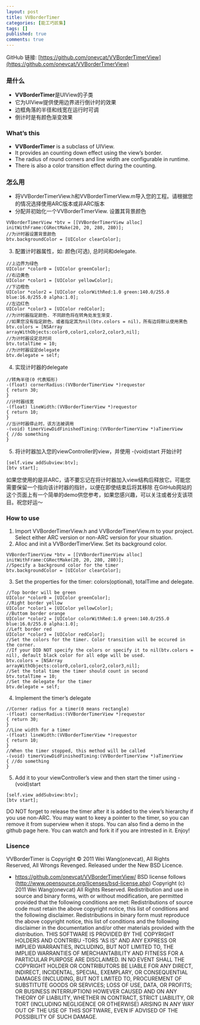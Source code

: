 ```yaml
---
layout: post
title: VVBorderTimer
categories: [能工巧匠集]
tags: []
published: true
comments: true
---
```

GitHub 链接: [https://github.com/onevcat/VVBorderTimerView](https://github.com/onevcat/VVBorderTimerView)

### 是什么

* **VVBorderTimer**是UIView的子类
* 它为UIView提供使用边界进行倒计时的效果
* 边框角落的半径和线宽在运行时可调
* 倒计时是有颜色渐变效果

### What’s this

* **VVBorderTimer** is a subclass of UIView.
* It provides an counting down effect using the view’s border.
* The radius of round corners and line width are configurable in runtime.
* There is also a color transition effect during the counting.

### 怎么用

* 将VVBorderTimerView.h和VVBorderTimerView.m导入您的工程。请根据您的情况选择使用ARC版本或非ARC版本
* 分配并初始化一个VVBorderTimerView. 设置其背景颜色
``` 
VVBorderTimerView *btv = [[VVBorderTimerView alloc] initWithFrame:CGRectMake(20, 20, 280, 280)];
//为计时器设置背景颜色
btv.backgroundColor = [UIColor clearColor];
``` 
3. 配置计时器属性，如: 颜色(可选), 总时间和delegate.
``` 
//上边界为绿色
UIColor *color0 = [UIColor greenColor];
//右边黄色
UIColor *color1 = [UIColor yellowColor];
//下边橙色
UIColor *color2 = [UIColor colorWithRed:1.0 green:140.0/255.0 blue:16.0/255.0 alpha:1.0];
//左边红色
UIColor *color3 = [UIColor redColor];
//为计时器指定颜色. 不同颜色将在转角处发生渐变.
//如果您没有指定颜色，或者指定其为nil(btv.colors = nil)，所有边将默认使用黑色
btv.colors = [NSArray arrayWithObjects:color0,color1,color2,color3,nil];
//为计时器设定总时间
btv.totalTime = 10;
//为计时器设定delegate
btv.delegate = self;
``` 
4. 实现计时器的delegate
``` 
//转角半径(0 代表矩形)
-(float) cornerRadius:(VVBorderTimerView *)requestor
{ return 30;
}
//计时器线宽
-(float) lineWidth:(VVBorderTimerView *)requestor
{ return 10;
}
//当计时器停止时，该方法被调用
-(void) timerViewDidFinishedTiming:(VVBorderTimerView *)aTimerView
{ //do something
}
``` 
5. 将计时器加入您的viewController的view，并使用 -(void)start 开始计时
``` 
[self.view addSubview:btv];
[btv start];
``` 

如果您使用的是非ARC，请不要忘记在将计时器加入view结构后释放它。可能您需要保留一个指向该计时器的指针，以便在即使结束后将其移除
在GitHub网站的这个页面上有一个简单的demo供您参考，如果您感兴趣，可以关注或者分支该项目。祝您好运～

### How to use

1. Import VVBorderTimerView.h and VVBorderTimerView.m to your project. Select either ARC version or non-ARC version for your situation.
2. Alloc and init a VVBorderTimerView. Set its background color.
``` 
VVBorderTimerView *btv = [[VVBorderTimerView alloc] initWithFrame:CGRectMake(20, 20, 280, 280)];
//Specify a background color for the timer
btv.backgroundColor = [UIColor clearColor];
``` 
3. Set the properties for the timer: colors(optional), totalTime and delegate.
``` 
//Top border will be green
UIColor *color0 = [UIColor greenColor];
//Right border yellow
UIColor *color1 = [UIColor yellowColor];
//Buttom border orange
UIColor *color2 = [UIColor colorWithRed:1.0 green:140.0/255.0 blue:16.0/255.0 alpha:1.0];
//Left border red
UIColor *color3 = [UIColor redColor];
//Set the colors for the timer. Color transition will be occured in the corner.
//If your DID NOT specify the colors or specify it to nil(btv.colors = nil), default black color for all edge will be used.
btv.colors = [NSArray arrayWithObjects:color0,color1,color2,color3,nil];
//Set the total time the timer should count in second
btv.totalTime = 10;
//Set the delegate for the timer
btv.delegate = self;
``` 
4. Implement the timer’s delegate
``` 
//Corner radius for a timer(0 means rectangle)
-(float) cornerRadius:(VVBorderTimerView *)requestor
{ return 30;
}
//Line width for a timer
-(float) lineWidth:(VVBorderTimerView *)requestor
{ return 10;
}
//When the timer stopped, this method will be called
-(void) timerViewDidFinishedTiming:(VVBorderTimerView *)aTimerView
{ //do something
}
``` 
5. Add it to your viewController’s view and then start the timer using -(void)start
``` 
[self.view addSubview:btv];
[btv start];
``` 

DO NOT forget to release the timer after it is added to the view’s hierarchy if you use non-ARC. You may want to keey a pointer to the timer, so you can remove it from superview when it stops.
You can also find a demo in the github page here. You can watch and fork it if you are intrested in it. Enjoy!

### Lisence
VVBorderTimer is Copyright © 2011 Wei Wang(onevcat), All Rights Reserved, All Wrongs Revenged. Released under the New BSD Licence.
* https://github.com/onevcat/VVBorderTimerView/
BSD license follows (http://www.opensource.org/licenses/bsd-license.php)
Copyright (c) 2011 Wei Wang(onevcat) All Rights Reserved.
Redistribution and use in source and binary forms, with or without modification, are permitted provided that the following conditions are met:
Redistributions of source code must retain the above copyright notice, this list of conditions and the following disclaimer.
Redistributions in binary form must reproduce the above copyright notice, this list of conditions and the following disclaimer in the documentation and/or other materials provided with the distribution.
THIS SOFTWARE IS PROVIDED BY THE COPYRIGHT HOLDERS AND CONTRIBU -TORS “AS IS” AND ANY EXPRESS OR IMPLIED WARRANTIES, INCLUDING, BUT NOT LIMITED TO, THE IMPLIED WARRANTIES OF MERCHANTABILITY AND FITNESS FOR A PARTICULAR PURPOSE ARE DISCLAIMED. IN NO EVENT SHALL THE COPYRIGHT HOLDER OR CONTRIBUTORS BE LIABLE FOR ANY DIRECT, INDIRECT, INCIDENTAL, SPECIAL, EXEMPLARY, OR CONSEQUENTIAL DAMAGES (INCLUDING, BUT NOT LIMITED TO, PROCUREMENT OF SUBSTITUTE GOODS OR SERVICES; LOSS OF USE, DATA, OR PROFITS; OR BUSINESS INTERRUPTION) HOWEVER CAUSED AND ON ANY THEORY OF LIABILITY, WHETHER IN CONTRACT, STRICT LIABILITY, OR TORT (INCLUDING NEGLIGENCE OR OTHERWISE) ARISING IN ANY WAY OUT OF THE USE OF THIS SOFTWARE, EVEN IF ADVISED OF THE POSSIBILITY OF SUCH DAMAGE.
